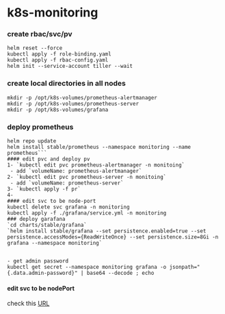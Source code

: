 # k8s-monitoring
### create rbac/svc/pv
```
helm reset --force
kubectl apply -f role-binding.yaml
kubectl apply -f rbac-config.yaml
helm init --service-account tiller --wait
```
### create local directories in all nodes 
```
mkdir -p /opt/k8s-volumes/prometheus-alertmanager
mkdir -p /opt/k8s-volumes/prometheus-server
mkdir -p /opt/k8s-volumes/grafana
```

### deploy prometheus
```
helm repo update
helm install stable/prometheus --namespace monitoring --name prometheus```
#### edit pvc and deploy pv
1- `kubectl edit pvc prometheus-alertmanager -n monitoing`
 - add `volumeName: prometheus-alertmanager`
2- `kubectl edit pvc prometheus-server -n monitoing`
 - add `volumeName: prometheus-server`
3- `kubectl apply -f pr`
4-
#### edit svc to be node-port
kubectl delete svc grafana -n monitoring
kubectl apply -f ./grafana/service.yml -n monitoring
### deploy garafana
`cd charts/stable/grafana`
`helm install stable/grafana --set persistence.enabled=true --set persistence.accessModes={ReadWriteOnce} --set persistence.size=8Gi -n grafana --namespace monitoring`


- get admin password 
kubectl get secret --namespace monitoring grafana -o jsonpath="{.data.admin-password}" | base64 --decode ; echo
```
#### edit svc to be nodePort

check this [URL](https://youtu.be/tYIqsby5gBc)
